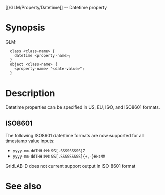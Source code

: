 [[/GLM/Property/Datetime]] -- Datetime property

# Synopsis

GLM:

~~~
  class <class-name> {
    datetime <property-name>;
  }
  object <class-name> {
    <property-name> "<date-value>";
  }
~~~
  
# Description

Datetime properties can be specified in US, EU, ISO, and ISO8601 formats.

## ISO8601 

The following ISO8601 date/time formats are now supported for all timestamp value inputs:

* `yyyy-mm-ddTHH:MM:SS[.SSSSSSSSS]Z` 
* `yyyy-mm-ddTHH:MM:SS[.SSSSSSSSS]{+,-}HH:MM`

GridLAB-D does not current support output in ISO 8601 format

# See also
